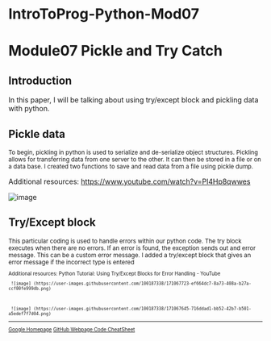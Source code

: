 # IntroToProg-Python-Mod07

# Module07 Pickle and Try Catch

## Introduction
   In this paper, I will be talking about  using try/except block and pickling data with python.
   
## Pickle data 

<sub> To begin, pickling in python is used to serialize and de-serialize object structures. Pickling allows for transferring data from one server to the other. It can then be stored in a file or on a data base. I created two functions to save and read data from a file using pickle dump. 
  
Additional resources: https://www.youtube.com/watch?v=Pl4Hp8qwwes
  
  
  ![image](https://user-images.githubusercontent.com/100187338/171067437-8399c527-0f4c-4066-acdc-acb70612c54f.png)
  
 ## Try/Except block
  
   <sub>
 This particular coding is used to handle errors within our python code. The try block executes when there are no errors. If an error is found, the exception sends out and error message. This can be a custom error message. I added a try/except block that gives an error message if the incorrect type is entered
     <sub>
  
Additional resources: Python Tutorial: Using Try/Except Blocks for Error Handling - YouTube
       

     ![image] (https://user-images.githubusercontent.com/100187338/171067723-ef664dc7-8a73-408a-b27a-ccf00fe999db.png)


     
     ![image] (https://user-images.githubusercontent.com/100187338/171067645-716ddad1-bb52-42b7-b501-a5edef7f7d04.png)



---
[Google Homepage](https://www.google.com "Google's Homepage")
[GitHub Webpage Code CheatSheet](https://github.com/adam-p/markdown-here/wiki/Markdown-Cheatsheet)
